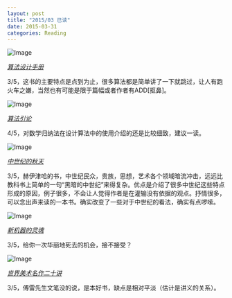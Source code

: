 ```yaml
---
layout: post
title: "2015/03 已读"
date: 2015-03-31
categories: Reading
---
```


![Image](http://img4.douban.com/lpic/s6078239.jpg)

[*算法设计手册*](http://book.douban.com/subject/4048566/)

3/5，这书的主要特点是点到为止，很多算法都是简单讲了一下就跳过，让人有跑火车之嫌，当然也有可能是限于篇幅或者作者有ADD[抠鼻]。

![Image](http://img3.douban.com/lpic/s9986810.jpg)

[*算法引论*](http://book.douban.com/subject/1436134/)

4/5，对数学归纳法在设计算法中的使用介绍的还是比较细致，建议一读。

![Image](http://img4.douban.com/lpic/s3239747.jpg)

[*中世纪的秋天*](http://book.douban.com/subject/3196877/)

3/5，赫伊津哈的书，中世纪民众，贵族，思想，艺术各个领域暗流冲击，远远比教科书上简单的一句“黑暗的中世纪”来得复杂。优点是介绍了很多中世纪这些特点形成的原因，例子很多，不会让人觉得作者是在灌输没有依据的观点。抒情很多，可以念出声来读的一本书。确实改变了一些对于中世纪的看法，确实有点啰嗦。

![Image](http://img3.douban.com/lpic/s6941674.jpg)

[*新机器的灵魂*](http://book.douban.com/subject/6851207/)

3/5，给你一次华丽地死去的机会，接不接受？

![Image](http://img3.douban.com/lpic/s4355044.jpg)

[*世界美术名作二十讲*](http://book.douban.com/subject/4238140/)

3/5，傅雷先生文笔没的说，是本好书，缺点是相对平淡（估计是讲义的关系）。

